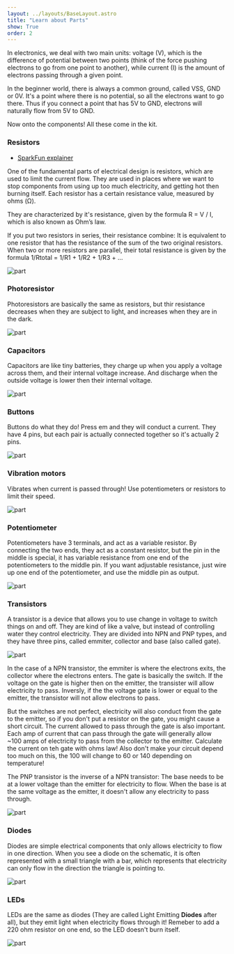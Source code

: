 ```yaml
---
layout: ../layouts/BaseLayout.astro
title: "Learn about Parts"
show: True
order: 2
---
```


In electronics, we deal with two main units: voltage (V), which is the difference of potential between two points (think of the force pushing electrons to go from one point to another), while current (I) is the amount of electrons passing through a given point.

In the beginner world, there is always a common ground, called VSS, GND or 0V. It's a point where there is no potential, so all the electrons want to go there. Thus if you connect a point that has 5V to GND, electrons will naturally flow from 5V to GND.

Now onto the components! All these come in the kit.

### Resistors

- [SparkFun explainer](https://learn.sparkfun.com/tutorials/resistors/all)

One of the fundamental parts of electrical design is resistors, which are used to limit the current flow. They are used in places where we want to stop components from using up too much electricity, and getting hot then burning itself. Each resistor has a certain resistance value, measured by ohms (Ω).

They are characterized by it's resistance, given by the formula R = V / I, which is also known as Ohm’s law.

If you put two resistors in series, their resistance combine: It is equivalent to one resistor that has the resistance of the sum of the two original resistors. When two or more resistors are parallel, their total resistance is given by the formula 1/Rtotal = 1/R1 + 1/R2 + 1/R3 + ...

![part](/tutorial/resistor.png)

### Photoresistor

Photoresistors are basically the same as resistors, but thir resistance decreases when they are subject to light, and increases when they are in the dark.

![part](/tutorial/photoresistor.png)

### Capacitors

Capacitors are like tiny batteries, they charge up when you apply a voltage across them, and their internal voltage increase. And discharge when the outside voltage is lower then their internal voltage.

![part](/tutorial/capacitor.png)

### Buttons

Buttons do what they do! Press em and they will conduct a current. They have 4 pins, but each pair is actually connected together so it's actually 2 pins.

![part](/tutorial/button.png)

### Vibration motors

Vibrates when current is passed through! Use potentiometers or resistors to limit their speed.

![part](/tutorial/motor.png)

### Potentiometer

Potentiometers have 3 terminals, and act as a variable resistor. By connecting the two ends, they act as a constant resistor, but the pin in the middle is special, it has variable resistance from one end of the potentiometers to the middle pin. If you want adjustable resistance, just wire up one end of the potentiometer, and use the middle pin as output.

![part](/tutorial/potentiometer.png)

### Transistors

A transistor is a device that allows you to use change in voltage to switch things on and off. They are kind of like a valve, but instead of controlling water they control electricity. They are divided into NPN and PNP types, and they have three pins, called emmiter, collector and base (also called gate).

![part](https://hc-cdn.hel1.your-objectstorage.com/s/v3/a381d42773bcd403a74388d6688b6665c933234b_image.png)

In the case of a NPN transistor, the emmiter is where the electrons exits, the collector where the electrons enters. The gate is basically the switch. If the voltage on the gate is higher then on the emitter, the transister will allow electricity to pass. Inversly, if the the voltage gate is lower or equal to the emitter, the transistor will not allow electrons to pass.

But the switches are not perfect, electricity will also conduct from the gate to the emitter, so if you don't put a resistor on the gate, you might cause a short circuit. The current allowed to pass through the gate is also important. Each amp of current that can pass through the gate will generally allow ~100 amps of electricity to pass from the collector to the emitter. Calculate the current on teh gate with ohms law! Also don't make your circuit depend too much on this, the 100 will change to 60 or 140 depending on temperature!

The PNP transistor is the inverse of a NPN transistor: The base needs to be at a lower voltage than the emitter for electricity to flow. When the base is at the same voltage as the emitter, it doesn't allow any electricity to pass through.

![part](/tutorial/transistor.png)

### Diodes

Diodes are simple electrical components that only allows electricity to flow in one direction. When you see a diode on the schematic, it is often represented with a small triangle with a bar, which represents that electricity can only flow in the direction the triangle is pointing to.

![part](/tutorial/diode.png)

### LEDs

LEDs are the same as diodes (They are called Light Emitting **Diodes** after all), but they emit light when electricity flows through it! Remeber to add a 220 ohm resistor on one end, so the LED doesn't burn itself.

![part](/tutorial/led.png)

